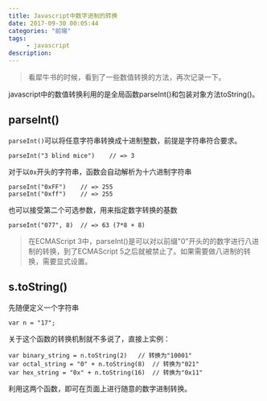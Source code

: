 ```yaml
---
title: Javascript中数字进制的转换
date: 2017-09-30 00:05:44
categories: "前端"
tags:
     - javascript
description: 
---
```


> 看犀牛书的时候，看到了一些数值转换的方法，再次记录一下。
<!--more-->

javascript中的数值转换利用的是全局函数parseInt()和包装对象方法toString()。

## parseInt()
`parseInt()`可以将任意字符串转换成十进制整数，前提是字符串符合要求。
```
parseInt("3 blind mice")    // => 3
```
对于以`0x`开头的字符串，函数会自动解析为十六进制字符串
```
parseInt("0xFF")    // => 255
parseInt("0xff")    // => 255
```
也可以接受第二个可选参数，用来指定数字转换的基数
```
parseInt("077", 8)  // => 63 (7*8 + 8)
```
> 在ECMAScript 3中，parseInt()是可以对以前缀"0"开头的的数字进行八进制的转换，到了ECMAScript 5之后就被禁止了。如果需要做八进制的转换，需要显式设置。

## s.toString()
先随便定义一个字符串
```
var n = "17";
```
关于这个函数的转换机制就不多说了，直接上实例：
```
var binary_string = n.toString(2)   // 转换为"10001"
var octal_string = "0" + n.toString(8)  // 转换为"021"
var hex_string = "0x" + n.toString(16)  // 转换为"0x11"
```

利用这两个函数，即可在页面上进行随意的数字进制转换。

